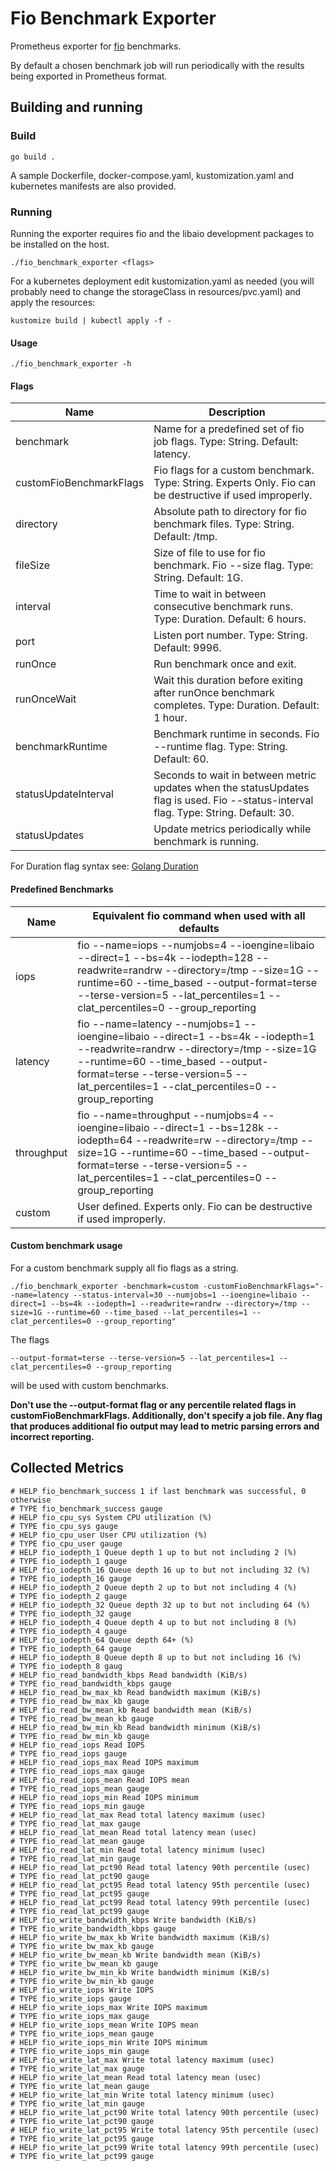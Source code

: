 # Fio Benchmark Exporter

Prometheus exporter for [fio](https://github.com/axboe/fio) benchmarks. 

By default a chosen benchmark job will run periodically with the results being exported in Prometheus format.

## Building and running

### Build

```
go build .
```

A sample Dockerfile, docker-compose.yaml, kustomization.yaml and kubernetes manifests are also provided.

### Running

Running the exporter requires fio and the libaio development packages to be installed on the host.

```
./fio_benchmark_exporter <flags>
```

For a kubernetes deployment edit kustomization.yaml as needed (you will probably need to change the storageClass in resources/pvc.yaml) and apply the resources:

```
kustomize build | kubectl apply -f -
```

#### Usage

```
./fio_benchmark_exporter -h
```

#### Flags

| Name | Description |
|-------------------------------|---------------------------------------------------------------------------------------------------------------------------------------|
| benchmark                     | Name for a predefined set of fio job flags. Type: String. Default: latency. |
| customFioBenchmarkFlags       | Fio flags for a custom benchmark. Type: String. Experts Only. Fio can be destructive if used improperly. |
| directory                     | Absolute path to directory for fio benchmark files. Type: String. Default: /tmp. |
| fileSize                      | Size of file to use for fio benchmark. Fio --size flag. Type: String. Default: 1G. |
| interval                      | Time to wait in between consecutive benchmark runs. Type: Duration. Default: 6 hours. |
| port                          | Listen port number. Type: String. Default: 9996. |
| runOnce                       | Run benchmark once and exit. |
| runOnceWait                   | Wait this duration before exiting after runOnce benchmark completes. Type: Duration. Default: 1 hour. |
| benchmarkRuntime              | Benchmark runtime in seconds. Fio --runtime flag. Type: String. Default: 60. |
| statusUpdateInterval          | Seconds to wait in between metric updates when the statusUpdates flag is used. Fio --status-interval flag. Type: String. Default: 30. |
| statusUpdates                 | Update metrics periodically while benchmark is running. |

For Duration flag syntax see: [Golang Duration](https://golang.org/pkg/time/#ParseDuration)

#### Predefined Benchmarks

| Name             | Equivalent fio command when used with all defaults |
|------------------|--------------------------------------------------------------------------------------------------------------------------------------------------------------------------------------------------------------------------------------------------------------|
| iops             | fio --name=iops --numjobs=4 --ioengine=libaio --direct=1 --bs=4k --iodepth=128 --readwrite=randrw --directory=/tmp --size=1G --runtime=60 --time_based --output-format=terse --terse-version=5 --lat_percentiles=1 --clat_percentiles=0 --group_reporting |
| latency          | fio --name=latency --numjobs=1 --ioengine=libaio --direct=1 --bs=4k --iodepth=1 --readwrite=randrw --directory=/tmp --size=1G --runtime=60 --time_based --output-format=terse --terse-version=5 --lat_percentiles=1 --clat_percentiles=0 --group_reporting |
| throughput       | fio --name=throughput --numjobs=4 --ioengine=libaio --direct=1 --bs=128k --iodepth=64 --readwrite=rw --directory=/tmp --size=1G --runtime=60 --time_based --output-format=terse --terse-version=5 --lat_percentiles=1 --clat_percentiles=0 --group_reporting |
| custom           | User defined. Experts only. Fio can be destructive if used improperly.|

#### Custom benchmark usage

For a custom benchmark supply all fio flags as a string.

```
./fio_benchmark_exporter -benchmark=custom -customFioBenchmarkFlags="--name=latency --status-interval=30 --numjobs=1 --ioengine=libaio --direct=1 --bs=4k --iodepth=1 --readwrite=randrw --directory=/tmp --size=1G --runtime=60 --time_based --lat_percentiles=1 --clat_percentiles=0 --group_reporting"
```

The flags

```
--output-format=terse --terse-version=5 --lat_percentiles=1 --clat_percentiles=0 --group_reporting
```

will be used with custom benchmarks.

**Don't use the --output-format flag or any percentile related flags in customFioBenchmarkFlags. Additionally, don't specify a job file. Any flag that produces additional fio output may lead to metric parsing errors and incorrect reporting.**

## Collected Metrics

```
# HELP fio_benchmark_success 1 if last benchmark was successful, 0 otherwise
# TYPE fio_benchmark_success gauge
# HELP fio_cpu_sys System CPU utilization (%)
# TYPE fio_cpu_sys gauge
# HELP fio_cpu_user User CPU utilization (%)
# TYPE fio_cpu_user gauge
# HELP fio_iodepth_1 Queue depth 1 up to but not including 2 (%)
# TYPE fio_iodepth_1 gauge
# HELP fio_iodepth_16 Queue depth 16 up to but not including 32 (%)
# TYPE fio_iodepth_16 gauge
# HELP fio_iodepth_2 Queue depth 2 up to but not including 4 (%)
# TYPE fio_iodepth_2 gauge
# HELP fio_iodepth_32 Queue depth 32 up to but not including 64 (%)
# TYPE fio_iodepth_32 gauge
# HELP fio_iodepth_4 Queue depth 4 up to but not including 8 (%)
# TYPE fio_iodepth_4 gauge
# HELP fio_iodepth_64 Queue depth 64+ (%)
# TYPE fio_iodepth_64 gauge
# HELP fio_iodepth_8 Queue depth 8 up to but not including 16 (%)
# TYPE fio_iodepth_8 gaug
# HELP fio_read_bandwidth_kbps Read bandwidth (KiB/s)
# TYPE fio_read_bandwidth_kbps gauge
# HELP fio_read_bw_max_kb Read bandwidth maximum (KiB/s)
# TYPE fio_read_bw_max_kb gauge
# HELP fio_read_bw_mean_kb Read bandwidth mean (KiB/s)
# TYPE fio_read_bw_mean_kb gauge
# HELP fio_read_bw_min_kb Read bandwidth minimum (KiB/s)
# TYPE fio_read_bw_min_kb gauge
# HELP fio_read_iops Read IOPS
# TYPE fio_read_iops gauge
# HELP fio_read_iops_max Read IOPS maximum
# TYPE fio_read_iops_max gauge
# HELP fio_read_iops_mean Read IOPS mean
# TYPE fio_read_iops_mean gauge
# HELP fio_read_iops_min Read IOPS minimum
# TYPE fio_read_iops_min gauge
# HELP fio_read_lat_max Read total latency maximum (usec)
# TYPE fio_read_lat_max gauge
# HELP fio_read_lat_mean Read total latency mean (usec)
# TYPE fio_read_lat_mean gauge
# HELP fio_read_lat_min Read total latency minimum (usec)
# TYPE fio_read_lat_min gauge
# HELP fio_read_lat_pct90 Read total latency 90th percentile (usec)
# TYPE fio_read_lat_pct90 gauge
# HELP fio_read_lat_pct95 Read total latency 95th percentile (usec)
# TYPE fio_read_lat_pct95 gauge
# HELP fio_read_lat_pct99 Read total latency 99th percentile (usec)
# TYPE fio_read_lat_pct99 gauge
# HELP fio_write_bandwidth_kbps Write bandwidth (KiB/s)
# TYPE fio_write_bandwidth_kbps gauge
# HELP fio_write_bw_max_kb Write bandwidth maximum (KiB/s)
# TYPE fio_write_bw_max_kb gauge
# HELP fio_write_bw_mean_kb Write bandwidth mean (KiB/s)
# TYPE fio_write_bw_mean_kb gauge
# HELP fio_write_bw_min_kb Write bandwidth minimum (KiB/s)
# TYPE fio_write_bw_min_kb gauge
# HELP fio_write_iops Write IOPS
# TYPE fio_write_iops gauge
# HELP fio_write_iops_max Write IOPS maximum
# TYPE fio_write_iops_max gauge
# HELP fio_write_iops_mean Write IOPS mean
# TYPE fio_write_iops_mean gauge
# HELP fio_write_iops_min Write IOPS minimum
# TYPE fio_write_iops_min gauge
# HELP fio_write_lat_max Write total latency maximum (usec)
# TYPE fio_write_lat_max gauge
# HELP fio_write_lat_mean Read total latency mean (usec)
# TYPE fio_write_lat_mean gauge
# HELP fio_write_lat_min Write total latency minimum (usec)
# TYPE fio_write_lat_min gauge
# HELP fio_write_lat_pct90 Write total latency 90th percentile (usec)
# TYPE fio_write_lat_pct90 gauge
# HELP fio_write_lat_pct95 Write total latency 95th percentile (usec)
# TYPE fio_write_lat_pct95 gauge
# HELP fio_write_lat_pct99 Write total latency 99th percentile (usec)
# TYPE fio_write_lat_pct99 gauge
```
